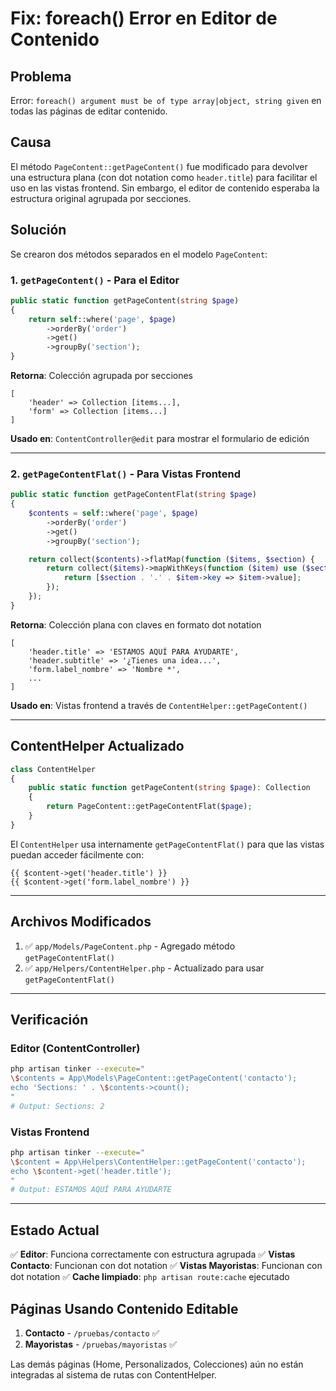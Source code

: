 # Fix: foreach() Error en Editor de Contenido

## Problema
Error: `foreach() argument must be of type array|object, string given` en todas las páginas de editar contenido.

## Causa
El método `PageContent::getPageContent()` fue modificado para devolver una estructura plana (con dot notation como `header.title`) para facilitar el uso en las vistas frontend. Sin embargo, el editor de contenido esperaba la estructura original agrupada por secciones.

## Solución
Se crearon dos métodos separados en el modelo `PageContent`:

### 1. `getPageContent()` - Para el Editor
```php
public static function getPageContent(string $page)
{
    return self::where('page', $page)
        ->orderBy('order')
        ->get()
        ->groupBy('section');
}
```
**Retorna**: Colección agrupada por secciones
```
[
    'header' => Collection [items...],
    'form' => Collection [items...]
]
```
**Usado en**: `ContentController@edit` para mostrar el formulario de edición

---

### 2. `getPageContentFlat()` - Para Vistas Frontend
```php
public static function getPageContentFlat(string $page)
{
    $contents = self::where('page', $page)
        ->orderBy('order')
        ->get()
        ->groupBy('section');

    return collect($contents)->flatMap(function ($items, $section) {
        return collect($items)->mapWithKeys(function ($item) use ($section) {
            return [$section . '.' . $item->key => $item->value];
        });
    });
}
```
**Retorna**: Colección plana con claves en formato dot notation
```
[
    'header.title' => 'ESTAMOS AQUÍ PARA AYUDARTE',
    'header.subtitle' => '¿Tienes una idea...',
    'form.label_nombre' => 'Nombre *',
    ...
]
```
**Usado en**: Vistas frontend a través de `ContentHelper::getPageContent()`

---

## ContentHelper Actualizado

```php
class ContentHelper
{
    public static function getPageContent(string $page): Collection
    {
        return PageContent::getPageContentFlat($page);
    }
}
```

El `ContentHelper` usa internamente `getPageContentFlat()` para que las vistas puedan acceder fácilmente con:
```blade
{{ $content->get('header.title') }}
{{ $content->get('form.label_nombre') }}
```

---

## Archivos Modificados

1. ✅ `app/Models/PageContent.php` - Agregado método `getPageContentFlat()`
2. ✅ `app/Helpers/ContentHelper.php` - Actualizado para usar `getPageContentFlat()`

---

## Verificación

### Editor (ContentController)
```bash
php artisan tinker --execute="
\$contents = App\Models\PageContent::getPageContent('contacto');
echo 'Sections: ' . \$contents->count();
"
# Output: Sections: 2
```

### Vistas Frontend
```bash
php artisan tinker --execute="
\$content = App\Helpers\ContentHelper::getPageContent('contacto');
echo \$content->get('header.title');
"
# Output: ESTAMOS AQUÍ PARA AYUDARTE
```

---

## Estado Actual

✅ **Editor**: Funciona correctamente con estructura agrupada
✅ **Vistas Contacto**: Funcionan con dot notation
✅ **Vistas Mayoristas**: Funcionan con dot notation
✅ **Cache limpiado**: `php artisan route:cache` ejecutado

## Páginas Usando Contenido Editable

1. **Contacto** - `/pruebas/contacto` ✅
2. **Mayoristas** - `/pruebas/mayoristas` ✅

Las demás páginas (Home, Personalizados, Colecciones) aún no están integradas al sistema de rutas con ContentHelper.
